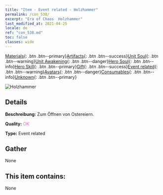 ```yaml
---
title: "Item - Event related - Holzhammer"
permalink: /con_538/
excerpt: "Era of Chaos  Holzhammer"
last_modified_at: 2021-04-25
locale: de
ref: "con_538.md"
toc: false
classes: wide
---
```

 [Materials](/ItemsDE/){: .btn .btn--primary}[Artifacts](/ItemsDE/Artifacts/){: .btn .btn--success}[Unit Soul](/ItemsDE/UnitSoul/){: .btn .btn--warning}[Unit Awakening](/ItemsDE/UnitAwakening/){: .btn .btn--danger}[Hero Soul](/ItemsDE/HeroSoul/){: .btn .btn--info}[Hero Skill](/ItemsDE/HeroSkill/){: .btn .btn--primary}[Gift](/ItemsDE/Gift/){: .btn .btn--success}[Event related](/ItemsDE/Events/){: .btn .btn--warning}[Avatars](/ItemsDE/Avatars/){: .btn .btn--danger}[Consumables](/ItemsDE/Consumables/){: .btn .btn--info}[Unknown](/ItemsDE/Unknown/){: .btn .btn--primary}

 ![Holzhammer](/images/t/i_10024.png)

## Details
 **Beschreibung:** Zum Öffnen von Ostereiern.

 **Quality:** <span style="color: #DA70D6">OK</span>

 **Type:** Event related

## Gather

  None

## This item contains:

  None

